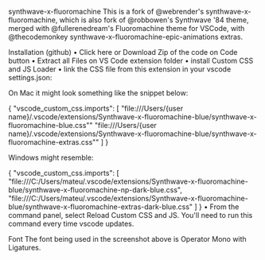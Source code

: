 synthwave-x-fluoromachine
This is a fork of @webrender's synthwave-x-fluoromachine, which is also fork of @robbowen's Synthwave '84 theme, merged with @fullerenedream's Fluoromachine theme for VSCode, with @thecodemonkey synthwave-x-fluoromachine-epic-animations extras.

Installation (github)
• Click here or Download Zip of the code on Code button
• Extract all Files on VS Code extension folder
• install Custom CSS and JS Loader
• link the CSS file from this extension in your vscode settings.json:

On Mac it might look something like the snippet below:

{
  "vscode_custom_css.imports": [
    "file:///Users/{user name}/.vscode/extensions/Synthwave-x-fluoromachine-blue/synthwave-x-fluoromachine-blue.css""
    "file:///Users/{user name}/.vscode/extensions/Synthwave-x-fluoromachine-blue/synthwave-x-fluoromachine-extras.css""
    ]
}

Windows might resemble:

{
  "vscode_custom_css.imports": [
    "file:///C:/Users/mateu/.vscode/extensions/Synthwave-x-fluoromachine-blue/synthwave-x-fluoromachine-np-dark-blue.css",
    "file:///C:/Users/mateu/.vscode/extensions/Synthwave-x-fluoromachine-blue/synthwave-x-fluoromachine-extras-dark-blue.css"
    ]
}
• From the command panel, select Reload Custom CSS and JS. You'll need to run this command every time vscode updates.

Font
The font being used in the screenshot above is Operator Mono with Ligatures.